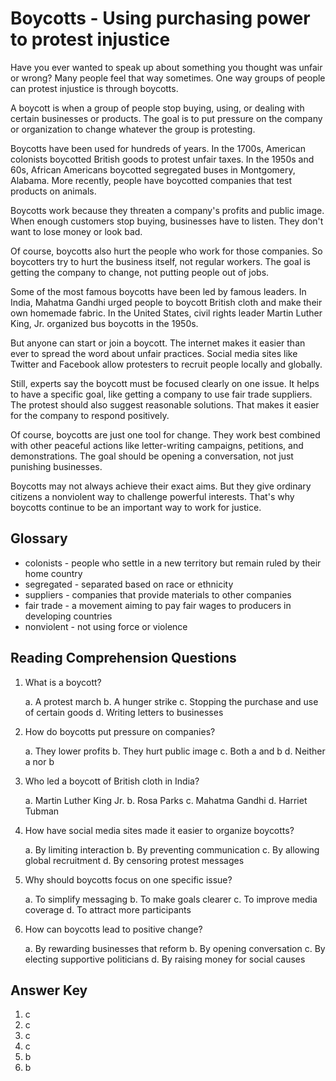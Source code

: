 # Boycotts - Using purchasing power to protest injustice

Have you ever wanted to speak up about something you thought was unfair or wrong? Many people feel that way sometimes. One way groups of people can protest injustice is through boycotts.

A boycott is when a group of people stop buying, using, or dealing with certain businesses or products. The goal is to put pressure on the company or organization to change whatever the group is protesting.

Boycotts have been used for hundreds of years. In the 1700s, American colonists boycotted British goods to protest unfair taxes. In the 1950s and 60s, African Americans boycotted segregated buses in Montgomery, Alabama. More recently, people have boycotted companies that test products on animals.

Boycotts work because they threaten a company's profits and public image. When enough customers stop buying, businesses have to listen. They don't want to lose money or look bad.

Of course, boycotts also hurt the people who work for those companies. So boycotters try to hurt the business itself, not regular workers. The goal is getting the company to change, not putting people out of jobs.

Some of the most famous boycotts have been led by famous leaders. In India, Mahatma Gandhi urged people to boycott British cloth and make their own homemade fabric. In the United States, civil rights leader Martin Luther King, Jr. organized bus boycotts in the 1950s.

But anyone can start or join a boycott. The internet makes it easier than ever to spread the word about unfair practices. Social media sites like Twitter and Facebook allow protesters to recruit people locally and globally.

Still, experts say the boycott must be focused clearly on one issue. It helps to have a specific goal, like getting a company to use fair trade suppliers. The protest should also suggest reasonable solutions. That makes it easier for the company to respond positively.

Of course, boycotts are just one tool for change. They work best combined with other peaceful actions like letter-writing campaigns, petitions, and demonstrations. The goal should be opening a conversation, not just punishing businesses.

Boycotts may not always achieve their exact aims. But they give ordinary citizens a nonviolent way to challenge powerful interests. That's why boycotts continue to be an important way to work for justice.

## Glossary

- colonists - people who settle in a new territory but remain ruled by their home country
- segregated - separated based on race or ethnicity
- suppliers - companies that provide materials to other companies
- fair trade - a movement aiming to pay fair wages to producers in developing countries
- nonviolent - not using force or violence

## Reading Comprehension Questions

1. What is a boycott?

   a. A protest march
   b. A hunger strike
   c. Stopping the purchase and use of certain goods
   d. Writing letters to businesses

2. How do boycotts put pressure on companies?

   a. They lower profits
   b. They hurt public image
   c. Both a and b
   d. Neither a nor b

3. Who led a boycott of British cloth in India?

   a. Martin Luther King Jr.
   b. Rosa Parks
   c. Mahatma Gandhi
   d. Harriet Tubman

4. How have social media sites made it easier to organize boycotts?

   a. By limiting interaction
   b. By preventing communication
   c. By allowing global recruitment
   d. By censoring protest messages

5. Why should boycotts focus on one specific issue?

   a. To simplify messaging
   b. To make goals clearer
   c. To improve media coverage
   d. To attract more participants

6. How can boycotts lead to positive change?

   a. By rewarding businesses that reform
   b. By opening conversation
   c. By electing supportive politicians
   d. By raising money for social causes

## Answer Key

1. c
2. c
3. c
4. c
5. b
6. b
